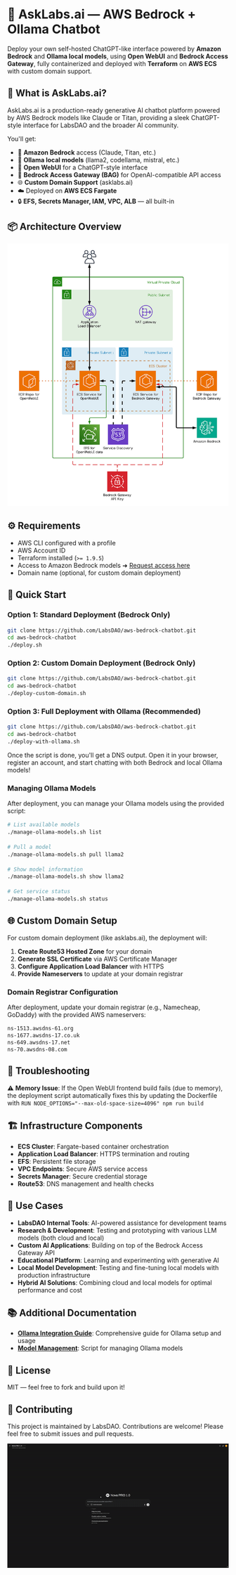 # 🧠 AskLabs.ai — AWS Bedrock + Ollama Chatbot

Deploy your own self-hosted ChatGPT-like interface powered by **Amazon Bedrock** and **Ollama local models**, using **Open WebUI** and **Bedrock Access Gateway**, fully containerized and deployed with **Terraform** on **AWS ECS** with custom domain support.

## 🚀 What is AskLabs.ai?

AskLabs.ai is a production-ready generative AI chatbot platform powered by AWS Bedrock models like Claude or Titan, providing a sleek ChatGPT-style interface for LabsDAO and the broader AI community.

You'll get:

- 🧱 **Amazon Bedrock** access (Claude, Titan, etc.)
- 🤖 **Ollama local models** (llama2, codellama, mistral, etc.)
- 💬 **Open WebUI** for a ChatGPT-style interface
- 🔁 **Bedrock Access Gateway (BAG)** for OpenAI-compatible API access
- 🌐 **Custom Domain Support** (asklabs.ai)
- ☁️ Deployed on **AWS ECS Fargate**
- 🔒 **EFS, Secrets Manager, IAM, VPC, ALB** — all built-in

## 📦 Architecture Overview

![Architecture Diagram](./assets/diagram.png)

## ⚙️ Requirements

- AWS CLI configured with a profile
- AWS Account ID
- Terraform installed (`>= 1.9.5`)
- Access to Amazon Bedrock models ➜ [Request access here](https://docs.aws.amazon.com/bedrock/latest/userguide/model-access.html)
- Domain name (optional, for custom domain deployment)

## 🧪 Quick Start

### Option 1: Standard Deployment (Bedrock Only)
```bash
git clone https://github.com/LabsDAO/aws-bedrock-chatbot.git
cd aws-bedrock-chatbot
./deploy.sh
```

### Option 2: Custom Domain Deployment (Bedrock Only)
```bash
git clone https://github.com/LabsDAO/aws-bedrock-chatbot.git
cd aws-bedrock-chatbot
./deploy-custom-domain.sh
```

### Option 3: Full Deployment with Ollama (Recommended)
```bash
git clone https://github.com/LabsDAO/aws-bedrock-chatbot.git
cd aws-bedrock-chatbot
./deploy-with-ollama.sh
```

Once the script is done, you'll get a DNS output. Open it in your browser, register an account, and start chatting with both Bedrock and local Ollama models!

### Managing Ollama Models

After deployment, you can manage your Ollama models using the provided script:

```bash
# List available models
./manage-ollama-models.sh list

# Pull a model
./manage-ollama-models.sh pull llama2

# Show model information
./manage-ollama-models.sh show llama2

# Get service status
./manage-ollama-models.sh status
```

## 🌐 Custom Domain Setup

For custom domain deployment (like asklabs.ai), the deployment will:

1. **Create Route53 Hosted Zone** for your domain
2. **Generate SSL Certificate** via AWS Certificate Manager
3. **Configure Application Load Balancer** with HTTPS
4. **Provide Nameservers** to update at your domain registrar

### Domain Registrar Configuration

After deployment, update your domain registrar (e.g., Namecheap, GoDaddy) with the provided AWS nameservers:

```
ns-1513.awsdns-61.org
ns-1677.awsdns-17.co.uk
ns-649.awsdns-17.net
ns-70.awsdns-08.com
```

## 🔧 Troubleshooting

⚠️ **Memory Issue**: If the Open WebUI frontend build fails (due to memory), the deployment script automatically fixes this by updating the Dockerfile with `RUN NODE_OPTIONS="--max-old-space-size=4096" npm run build`

## 🏗️ Infrastructure Components

- **ECS Cluster**: Fargate-based container orchestration
- **Application Load Balancer**: HTTPS termination and routing
- **EFS**: Persistent file storage
- **VPC Endpoints**: Secure AWS service access
- **Secrets Manager**: Secure credential storage
- **Route53**: DNS management and health checks

## 🎯 Use Cases

- **LabsDAO Internal Tools**: AI-powered assistance for development teams
- **Research & Development**: Testing and prototyping with various LLM models (both cloud and local)
- **Custom AI Applications**: Building on top of the Bedrock Access Gateway API
- **Educational Platform**: Learning and experimenting with generative AI
- **Local Model Development**: Testing and fine-tuning local models with production infrastructure
- **Hybrid AI Solutions**: Combining cloud and local models for optimal performance and cost

## 📚 Additional Documentation

- **[Ollama Integration Guide](./OLLAMA_INTEGRATION.md)**: Comprehensive guide for Ollama setup and usage
- **[Model Management](./manage-ollama-models.sh)**: Script for managing Ollama models

## 📄 License
MIT — feel free to fork and build upon it!

## 🤝 Contributing

This project is maintained by LabsDAO. Contributions are welcome! Please feel free to submit issues and pull requests.

![Demonstration](./assets/demo.gif)